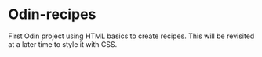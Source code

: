 # Odin-recipes
First Odin project using HTML basics to create recipes. This will be revisited at a later time to style it with CSS.
